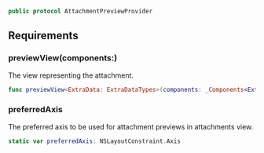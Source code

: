 
``` swift
public protocol AttachmentPreviewProvider 
```

## Requirements

### previewView(components:​)

The view representing the attachment.

``` swift
func previewView<ExtraData: ExtraDataTypes>(components: _Components<ExtraData>) -> UIView
```

### preferredAxis

The preferred axis to be used for attachment previews in attachments view.

``` swift
static var preferredAxis: NSLayoutConstraint.Axis 
```
